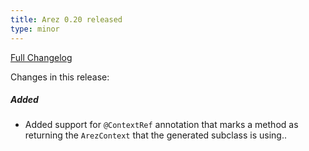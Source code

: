 ```yaml
---
title: Arez 0.20 released
type: minor
---
```


[Full Changelog](https://github.com/realityforge/arez/compare/v0.19...v0.20)

Changes in this release:

##### Added
* Added support for `@ContextRef` annotation that marks a method as returning the `ArezContext` that the
  generated subclass is using..
